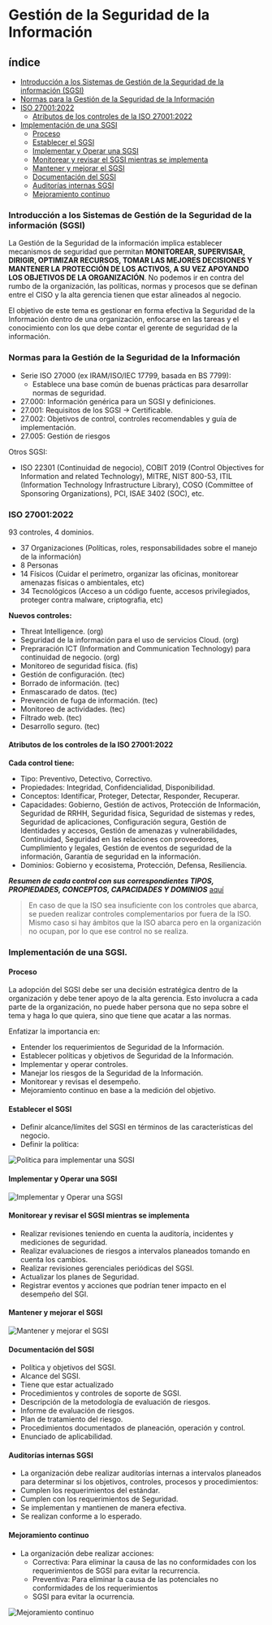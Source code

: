 # Gestión de la Seguridad de la Información

## índice
- [Introducción a los Sistemas de Gestión de la Seguridad de la información (SGSI)](#introducción-a-los-sistemas-de-gestión-de-la-seguridad-de-la-información-sgsi)
- [Normas para la Gestión de la Seguridad de la Información](#normas-para-la-gestión-de-la-seguridad-de-la-información)
- [ISO 27001:2022](#iso-270012022)
    - [Atributos de los controles de la ISO 27001:2022](#atributos-de-los-controles-de-la-iso-270012022)
- [Implementación de una SGSI](#implementación-de-una-sgsi)
    - [Proceso](#proceso)
    - [Establecer el SGSI](#establecer-el-sgsi)
    - [Implementar y Operar una SGSI](#implementar-y-operar-una-sgsi)
    - [Monitorear y revisar el SGSI mientras se implementa](#monitorear-y-revisar-el-sgsi-mientras-se-implementa)
    - [Mantener y mejorar el SGSI](#mantener-y-mejorar-el-sgsi)
    - [Documentación del SGSI](#documentación-del-sgsi)
    - [Auditorías internas SGSI](#auditorías-internas-sgsi)
    - [Mejoramiento continuo](#mejoramiento-continuo)

### Introducción a los Sistemas de Gestión de la Seguridad de la información (SGSI)

La Gestión de la Seguridad de la información implica establecer mecanismos de seguridad que permitan **MONITOREAR, SUPERVISAR, DIRIGIR, OPTIMIZAR RECURSOS, TOMAR LAS MEJORES DECISIONES Y MANTENER LA PROTECCIÓN DE LOS ACTIVOS, A SU VEZ APOYANDO LOS OBJETIVOS DE LA ORGANIZACIÓN**. No podemos ir en contra del rumbo de la organización, las políticas, normas y procesos que se definan entre el CISO y la alta gerencia tienen que estar alineados al negocio.

El objetivo de este tema es gestionar en forma efectiva la Seguridad de la Información dentro de una organización, enfocarse en las tareas y el conocimiento con los que debe contar el gerente de seguridad de la información.

### Normas para la Gestión de la Seguridad de la Información

- Serie ISO 27000 (ex IRAM/ISO/IEC 17799, basada en BS 7799):
    - Establece una base común de buenas prácticas para desarrollar normas de seguridad.
- 27.000: Información genérica para un SGSI y definiciones.
- 27.001: Requisitos de los SGSI → Certificable.
- 27.002: Objetivos de control, controles recomendables y guía de implementación.
- 27.005: Gestión de riesgos

Otros SGSI:
- ISO 22301 (Continuidad de negocio), COBIT 2019 (Control Objectives for Information and related Technology), MITRE, NIST 800-53, ITIL (Information Technology Infrastructure Library), COSO (Committee of Sponsoring Organizations), PCI, ISAE 3402 (SOC), etc.

### ISO 27001:2022

93 controles, 4 dominios.
- 37 Organizaciones (Políticas, roles, responsabilidades sobre el manejo de la información)
- 8 Personas
- 14 Físicos (Cuidar el perímetro, organizar las oficinas, monitorear amenazas físicas o ambientales, etc)
- 34 Tecnológicos (Acceso a un código fuente, accesos privilegiados, proteger contra malware, criptografia, etc)

**Nuevos controles:**
- Threat Intelligence. (org)
- Seguridad de la información para el uso de servicios Cloud. (org)
- Prepraración ICT (Information and Communication Technology) para continuidad de negocio. (org)
- Monitoreo de seguridad física. (fis)
- Gestión de configuración. (tec)
- Borrado de información. (tec)
- Enmascarado de datos. (tec)
- Prevención de fuga de información. (tec)
- Monitoreo de actividades. (tec)
- Filtrado web. (tec)
- Desarrollo seguro. (tec)

#### Atributos de los controles de la ISO 27001:2022

**Cada control tiene:**
- Tipo: Preventivo, Detectivo, Correctivo.
- Propiedades: Integridad, Confidencialidad, Disponibilidad.
- Conceptos: Identificar, Proteger, Detectar, Responder, Recuperar.
- Capacidades: Gobierno, Gestión de activos, Protección de Información, Seguridad de RRHH, Seguridad física, Seguridad de sistemas y redes, Seguridad de aplicaciones, Configuración segura, Gestión de Identidades y accesos, Gestión de amenazas y vulnerabilidades, Continuidad, Seguridad en las relaciones con proveedores, Cumplimiento y legales, Gestión de eventos de seguridad de la información, Garantía de seguridad en la información.
- Dominios: Gobierno y ecosistema, Protección, Defensa, Resiliencia.

***Resumen de cada control con sus correspondientes TIPOS, PROPIEDADES, CONCEPTOS, CAPACIDADES Y DOMINIOS*** [aquí](https://drive.google.com/file/d/1eAFZdhPUMrn579ZsxEM0ynxd5BQ53yfm/view)

> En caso de que la ISO sea insuficiente con los controles que abarca, se pueden realizar controles complementarios por fuera de la ISO. Mismo caso si hay ámbitos que la ISO abarca pero en la organización no ocupan, por lo que ese control no se realiza.

### Implementación de una SGSI.

#### Proceso

La adopción del SGSI debe ser una decisión estratégica dentro de la organización y debe tener apoyo de la alta gerencia. Esto involucra a cada parte de la organización, no puede haber persona que no sepa sobre el tema y haga lo que quiera, sino que tiene que acatar a las normas.

Enfatizar la importancia en:
- Entender los requerimientos de Seguridad de la Información.
- Establecer políticas y objetivos de Seguridad de la Información.
- Implementar y operar controles.
- Manejar los riesgos de la Seguridad de la Información.
- Monitorear y revisas el desempeño.
- Mejoramiento continuo en base a la medición del objetivo.

#### Establecer el SGSI

- Definir alcance/límites del SGSI en términos de las características del negocio.
- Definir la política:

![Politica para implementar una SGSI](./img/Imagen3.png)

#### Implementar y Operar una SGSI

![Implementar y Operar una SGSI](./img/Imagen4.png)

#### Monitorear y revisar el SGSI mientras se implementa
- Realizar revisiones teniendo en cuenta la auditoría, incidentes y mediciones de seguridad.
- Realizar evaluaciones de riesgos a intervalos planeados tomando en cuenta los cambios.
- Realizar revisiones gerenciales periódicas del SGSI.
- Actualizar los planes de Seguridad.
- Registrar eventos y acciones que podrían tener impacto en el desempeño del SGI.

#### Mantener y mejorar el SGSI

![Mantener y mejorar el SGSI](./img/Imagen5.png)

#### Documentación del SGSI

- Política y objetivos del SGSI.
- Alcance del SGSI.
- Tiene que estar actualizado
- Procedimientos y controles de soporte de SGSI.
- Descripción de la metodología de evaluación de riesgos.
- Informe de evaluación de riesgos.
- Plan de tratamiento del riesgo.
- Procedimientos documentados de planeación, operación y control.
- Enunciado de aplicabilidad.

#### Auditorías internas SGSI
- La organización debe realizar auditorías internas a intervalos planeados para determinar si los objetivos, controles, procesos y procedimientos:
- Cumplen los requerimientos del estándar.
- Cumplen con los requerimientos de Seguridad.
- Se implementan y mantienen de manera efectiva.
- Se realizan conforme a lo esperado.

#### Mejoramiento continuo
- La organización debe realizar acciones:
    - Correctiva: Para eliminar la causa de las no conformidades con los requerimientos de SGSI para evitar la recurrencia.
    - Preventiva: Para eliminar la causa de las potenciales no conformidades de los requerimientos
    - SGSI para evitar la ocurrencia.

![Mejoramiento continuo](./img/Imagen6.png)
